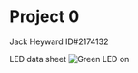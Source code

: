 # Project 0
Jack Heyward ID#2174132

LED data sheet
![Green LED on ](https://cdn.sparkfun.com/r/92-92/assets/parts/3/3/8/2/09592-03.jpg)


<!--stackedit_data:
eyJoaXN0b3J5IjpbLTM4MTU3MTM0NCw2OTI1OTYxMzNdfQ==
-->